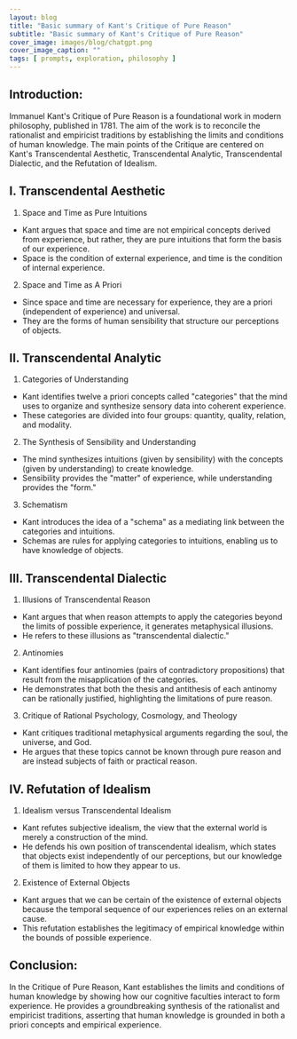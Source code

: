 ```yaml
---
layout: blog
title: "Basic summary of Kant's Critique of Pure Reason"
subtitle: "Basic summary of Kant's Critique of Pure Reason"
cover_image: images/blog/chatgpt.png
cover_image_caption: ""
tags: [ prompts, exploration, philosophy ]
---
```


## Introduction:
Immanuel Kant's Critique of Pure Reason is a foundational work in modern philosophy, published in
1781. The aim of the work is to reconcile the rationalist and empiricist traditions by establishing
the limits and conditions of human knowledge. The main points of the Critique are centered on Kant's
Transcendental Aesthetic, Transcendental Analytic, Transcendental Dialectic, and the Refutation of
Idealism.

## I. Transcendental Aesthetic

1. Space and Time as Pure Intuitions

- Kant argues that space and time are not empirical concepts derived from experience, but rather,
  they are pure intuitions that form the basis of our experience.
- Space is the condition of external experience, and time is the condition of internal experience.

2. Space and Time as A Priori

- Since space and time are necessary for experience, they are a priori (independent of experience)
  and universal.
- They are the forms of human sensibility that structure our perceptions of objects.

## II. Transcendental Analytic

1. Categories of Understanding

- Kant identifies twelve a priori concepts called "categories" that the mind uses to organize and
  synthesize sensory data into coherent experience.
- These categories are divided into four groups: quantity, quality, relation, and modality.

2. The Synthesis of Sensibility and Understanding

- The mind synthesizes intuitions (given by sensibility) with the concepts (given by understanding)
  to create knowledge.
- Sensibility provides the "matter" of experience, while understanding provides the "form."

3. Schematism

- Kant introduces the idea of a "schema" as a mediating link between the categories and intuitions.
- Schemas are rules for applying categories to intuitions, enabling us to have knowledge of objects.

## III. Transcendental Dialectic

1. Illusions of Transcendental Reason

- Kant argues that when reason attempts to apply the categories beyond the limits of possible
  experience, it generates metaphysical illusions.
- He refers to these illusions as "transcendental dialectic."

2. Antinomies

- Kant identifies four antinomies (pairs of contradictory propositions) that result from the
  misapplication of the categories.
- He demonstrates that both the thesis and antithesis of each antinomy can be rationally justified,
  highlighting the limitations of pure reason.

3. Critique of Rational Psychology, Cosmology, and Theology

- Kant critiques traditional metaphysical arguments regarding the soul, the universe, and God.
- He argues that these topics cannot be known through pure reason and are instead subjects of faith
  or practical reason.

## IV. Refutation of Idealism

1. Idealism versus Transcendental Idealism

- Kant refutes subjective idealism, the view that the external world is merely a construction of the
  mind.
- He defends his own position of transcendental idealism, which states that objects exist
  independently of our perceptions, but our knowledge of them is limited to how they appear to us.

2. Existence of External Objects

- Kant argues that we can be certain of the existence of external objects because the temporal
  sequence of our experiences relies on an external cause.
- This refutation establishes the legitimacy of empirical knowledge within the bounds of possible
  experience.

## Conclusion:

In the Critique of Pure Reason, Kant establishes the limits and conditions of human knowledge by
showing how our cognitive faculties interact to form experience. He provides a groundbreaking
synthesis of the rationalist and empiricist traditions, asserting that human knowledge is grounded
in both a priori concepts and empirical experience.
